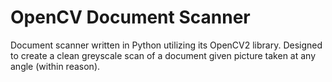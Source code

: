 # OpenCV Document Scanner 

Document scanner written in Python utilizing its OpenCV2 library.  Designed to create a clean greyscale scan of a document given picture taken at any angle (within reason).  


